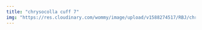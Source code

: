 ```yaml
---
title: "chrysocolla cuff 7"
img: "https://res.cloudinary.com/wommy/image/upload/v1588274517/RBJ/chrysocolla/39_ucwsvf.jpg"
---
```


